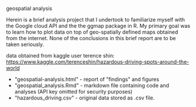 geospatial analysis

Herein is a brief analysis project that I undertook to familiarize myself with the
Google cloud API and the the ggmap package in R. My primary goal was to learn how to 
plot data on top of geo-spatially defined maps obtained from the internet. None of the
conclusions in this brief report are to be taken seriously. 

data obtained from kaggle user terence shin: 
https://www.kaggle.com/terenceshin/hazardous-driving-spots-around-the-world


- "geospatial-analysis.html" - report of "findings" and figures
- "geospatial_analysis.Rmd" - markdown file containing code and analyses (API key omitted for security purposes)
- "hazardous_driving.csv" - original data stored as .csv file.